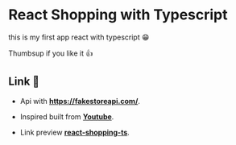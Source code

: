 # **React Shopping with Typescript**

this is my first app react with typescript 😁

Thumbsup if you like it 👍

## **Link** 🔗

- Api with **https://fakestoreapi.com/**.

- Inspired built from **[Youtube](https://www.youtube.com/watch?v=sfmL6bGbiN8&list=PLcB4KJPvsGfZvDq1EDkXw9EtIzcuMeZxd&index=2&t=2898s)**.

- Link preview **[react-shopping-ts](https://react-shopping-ts.herokuapp.com/)**.
